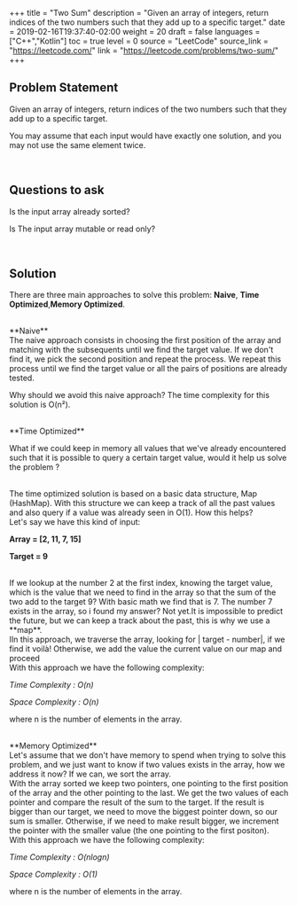 +++
title = "Two Sum"
description = "Given an array of integers, return indices of the two numbers such that they add up to a specific target."
date = 2019-02-16T19:37:40-02:00
weight = 20
draft = false
languages = ["C++","Kotlin"]
toc = true
level = 0
source = "LeetCode"
source_link = "https://leetcode.com/"
link = "https://leetcode.com/problems/two-sum/"
+++
<h2 class="title is-4"> Problem Statement </h2>

Given an array of integers, return indices of the two numbers such that they add up to a specific target.

You may assume that each input would have exactly one solution, and you may not use the same element twice.

<br/>
<h2 class="title is-4"> Questions to ask </h2>

Is the input array already sorted?

Is The input array mutable or read only?

<br/>
<h2 class="title is-4"> Solution </h2>

There are three main approaches to solve this problem: **Naive**, **Time Optimized**,**Memory Optimized**.

<br/>
**Naive**

<br/>
The naive approach consists in choosing the first position of the array and matching with the subsequents until we find the target value.
If we don't find it, we pick the second position and repeat the process. We repeat this process until we find the target value or all the pairs of positions are already tested.

Why should we avoid this naive approach? The time complexity for this solution is O(n²).

<br/>
**Time Optimized**

What if we could keep in memory all values that we've already encountered such that it is possible to query a certain target value, would it help us solve the problem ?

<br/>
The time optimized solution is based on a basic data structure, Map (HashMap).
With this structure we can keep a track of all the past values and also query if a value was already seen in O(1). How this helps?

<br/>
Let's say we have this kind of input:

**Array =  [2, 11, 7, 15]**

**Target = 9**

<br/>
If we lookup at the number 2 at the first index, knowing the target value, which is the value that we need to find in the array so that the sum of the two add to the target 9?
With basic math we find that is 7. The number 7 exists in the array, so i found my answer? Not yet.It is impossible to predict the future, but we can keep a track about the past,
this is why we use a **map**.

<br/>
IIn this approach, we traverse the array, looking for | target - number|, if we find it voilà! Otherwise, we add the value the current value on our map and proceed

<br/>
With this approach we have the following complexity:

*Time Complexity : O(n)*

*Space Complexity : O(n)*

where n is the number of elements in the array.

<br/>
**Memory Optimized**

<br/>
Let's assume that we don't have memory to spend when trying to solve this problem, and we just want to know if two values exists in the array, how we address it now?
If we can, we sort the array.

<br/>
With the array sorted we keep two pointers, one pointing to the first position of the array and the other pointing to the last. We get the two values of each pointer
and compare the result of the sum to the target. If the result is bigger than our target, we need to move the biggest pointer down, so our sum is smaller. Otherwise,
if we need to make result bigger, we increment the pointer with the smaller value (the one pointing to the first positon).

<br/>
With this approach we have the following complexity:

*Time Complexity : O(nlogn)*

*Space Complexity : O(1)*

where n is the number of elements in the array.
